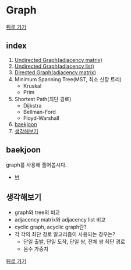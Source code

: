 # Graph

[뒤로 가기](https://github.com/nadarm/42-algorithm)

## index
1. [Undirected Graph(adjacency matrix)](./undirected_matrix)
1. [Undirected Graph(adjacency list)](./undirected_list)
1. [Directed Graph(adjacency matrix)](./directed_matrix)
1. Minimum Spanning Tree(MST, 최소 신장 트리)
	- Kruskal
	- Prim
1. Shortest Path(최단 경로)
	- Dijkstra
	- Bellman-Ford
	- Floyd-Warshall
1. [baekjoon](#baekjoon)
1. [생각해보기](#생각해보기)

## baekjoon
graph를 사용해 풀어봅시다.
- [번 ](https://www.acmicpc.net/problem/)

## 생각해보기
- graph와 tree의 비교
- adjacency matrix와 adjacency list 비교
- cyclic graph, acyclic graph란?
- 각 각의 최단 경로 알고리즘이 사용되는 경우는?
	- 단일 출발, 단일 도착, 단일 쌍, 전체 쌍 최단 경로
	- 음수 가중치


[뒤로 가기](https://github.com/nadarm/42-algorithm)
